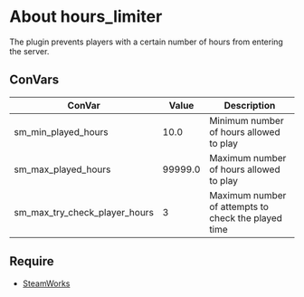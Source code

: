 # About hours_limiter
The plugin prevents players with a certain number of hours from entering the server.

## ConVars
| ConVar                         | Value      | Description                                                   |
| ------------------------------ | ---------- | ------------------------------------------------------------- |
| sm_min_played_hours            | 10.0       | Minimum number of hours allowed to play                       |
| sm_max_played_hours            | 99999.0    | Maximum number of hours allowed to play                       |
| sm_max_try_check_player_hours  | 3          | Maximum number of attempts to check the played time           |

## Require
* [SteamWorks](https://github.com/hexa-core-eu/SteamWorks)
